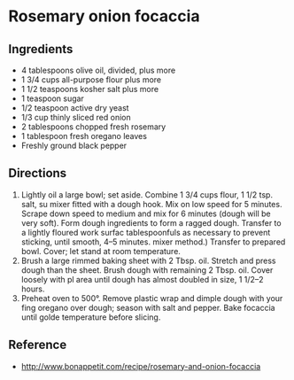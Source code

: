 # Rosemary onion focaccia

## Ingredients
* 4 tablespoons olive oil, divided, plus more
* 1 3/4 cups all-purpose flour plus more
* 1 1/2 teaspoons kosher salt plus more
* 1 teaspoon sugar
* 1/2 teaspoon active dry yeast
* 1/3 cup thinly sliced red onion
* 2 tablespoons chopped fresh rosemary
* 1 tablespoon fresh oregano leaves
* Freshly ground black pepper

## Directions
1. Lightly oil a large bowl; set aside. Combine 1 3/4 cups flour, 1 1/2 tsp. salt, su mixer fitted with a dough hook. Mix on low speed for 5 minutes. Scrape down speed to medium and mix for 6 minutes (dough will be very soft). Form dough ingredients to form a ragged dough. Transfer to a lightly floured work surfac tablespoonfuls as necessary to prevent sticking, until smooth, 4–5 minutes. mixer method.) Transfer to prepared bowl. Cover; let stand at room temperature.
2. Brush a large rimmed baking sheet with 2 Tbsp. oil. Stretch and press dough than the sheet. Brush dough with remaining 2 Tbsp. oil. Cover loosely with pl area until dough has almost doubled in size, 1 1/2–2 hours.
3. Preheat oven to 500°. Remove plastic wrap and dimple dough with your fing oregano over dough; season with salt and pepper. Bake focaccia until golde temperature before slicing.

## Reference
* http://www.bonappetit.com/recipe/rosemary-and-onion-focaccia
